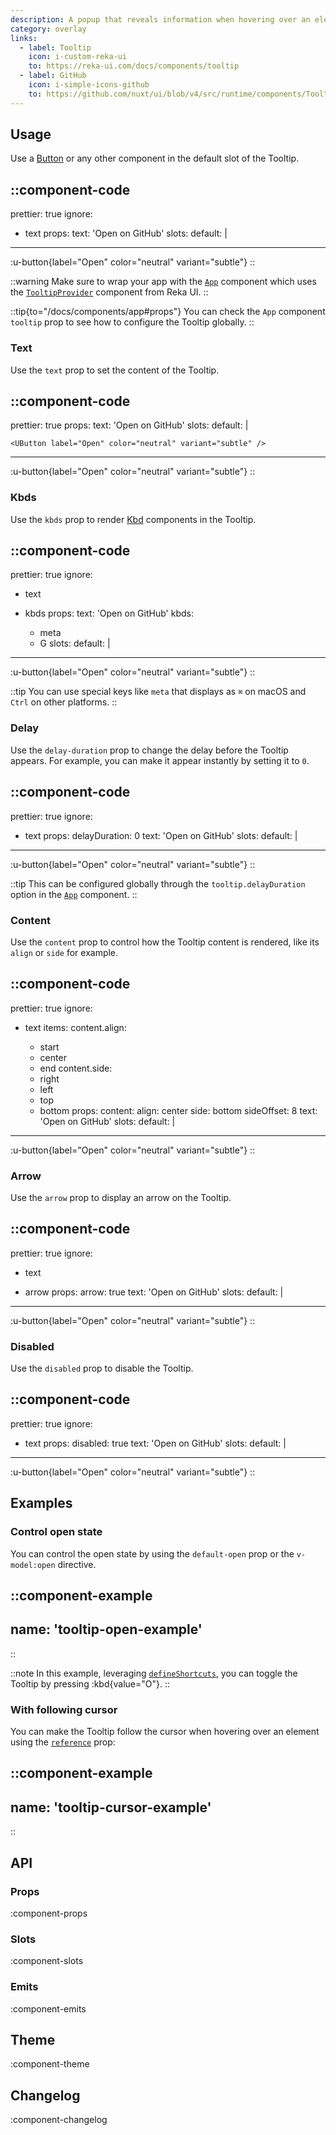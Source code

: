 ```yaml
---
description: A popup that reveals information when hovering over an element.
category: overlay
links:
  - label: Tooltip
    icon: i-custom-reka-ui
    to: https://reka-ui.com/docs/components/tooltip
  - label: GitHub
    icon: i-simple-icons-github
    to: https://github.com/nuxt/ui/blob/v4/src/runtime/components/Tooltip.vue
---
```


## Usage

Use a [Button](/docs/components/button) or any other component in the default slot of the Tooltip.

::component-code
---
prettier: true
ignore:
  - text
props:
  text: 'Open on GitHub'
slots:
  default: |

    <UButton label="Open" color="neutral" variant="subtle" />
---

:u-button{label="Open" color="neutral" variant="subtle"}
::

::warning
Make sure to wrap your app with the [`App`](/docs/components/app) component which uses the [`TooltipProvider`](https://reka-ui.com/docs/components/tooltip#provider) component from Reka UI.
::

::tip{to="/docs/components/app#props"}
You can check the `App` component `tooltip` prop to see how to configure the Tooltip globally.
::

### Text

Use the `text` prop to set the content of the Tooltip.

::component-code
---
prettier: true
props:
  text: 'Open on GitHub'
slots:
  default: |

    <UButton label="Open" color="neutral" variant="subtle" />
---

:u-button{label="Open" color="neutral" variant="subtle"}
::

### Kbds

Use the `kbds` prop to render [Kbd](/docs/components/kbd) components in the Tooltip.

::component-code
---
prettier: true
ignore:
  - text
  - kbds
props:
  text: 'Open on GitHub'
  kbds:
    - meta
    - G
slots:
  default: |

    <UButton label="Open" color="neutral" variant="subtle" />
---

:u-button{label="Open" color="neutral" variant="subtle"}
::

::tip
You can use special keys like `meta` that displays as `⌘` on macOS and `Ctrl` on other platforms.
::

### Delay

Use the `delay-duration` prop to change the delay before the Tooltip appears. For example, you can make it appear instantly by setting it to `0`.

::component-code
---
prettier: true
ignore:
  - text
props:
  delayDuration: 0
  text: 'Open on GitHub'
slots:
  default: |

    <UButton label="Open" color="neutral" variant="subtle" />
---

:u-button{label="Open" color="neutral" variant="subtle"}
::

::tip
This can be configured globally through the `tooltip.delayDuration` option in the [`App`](/docs/components/app) component.
::

### Content

Use the `content` prop to control how the Tooltip content is rendered, like its `align` or `side` for example.

::component-code
---
prettier: true
ignore:
  - text
items:
  content.align:
    - start
    - center
    - end
  content.side:
    - right
    - left
    - top
    - bottom
props:
  content:
    align: center
    side: bottom
    sideOffset: 8
  text: 'Open on GitHub'
slots:
  default: |

    <UButton label="Open" color="neutral" variant="subtle" />
---

:u-button{label="Open" color="neutral" variant="subtle"}
::

### Arrow

Use the `arrow` prop to display an arrow on the Tooltip.

::component-code
---
prettier: true
ignore:
  - text
  - arrow
props:
  arrow: true
  text: 'Open on GitHub'
slots:
  default: |

    <UButton label="Open" color="neutral" variant="subtle" />
---

:u-button{label="Open" color="neutral" variant="subtle"}
::

### Disabled

Use the `disabled` prop to disable the Tooltip.

::component-code
---
prettier: true
ignore:
  - text
props:
  disabled: true
  text: 'Open on GitHub'
slots:
  default: |

    <UButton label="Open" color="neutral" variant="subtle" />
---

:u-button{label="Open" color="neutral" variant="subtle"}
::

## Examples

### Control open state

You can control the open state by using the `default-open` prop or the `v-model:open` directive.

::component-example
---
name: 'tooltip-open-example'
---
::

::note
In this example, leveraging [`defineShortcuts`](/docs/composables/define-shortcuts), you can toggle the Tooltip by pressing :kbd{value="O"}.
::

### With following cursor

You can make the Tooltip follow the cursor when hovering over an element using the [`reference`](https://reka-ui.com/docs/components/tooltip#trigger) prop:

::component-example
---
name: 'tooltip-cursor-example'
---
::

## API

### Props

:component-props

### Slots

:component-slots

### Emits

:component-emits

## Theme

:component-theme

## Changelog

:component-changelog
